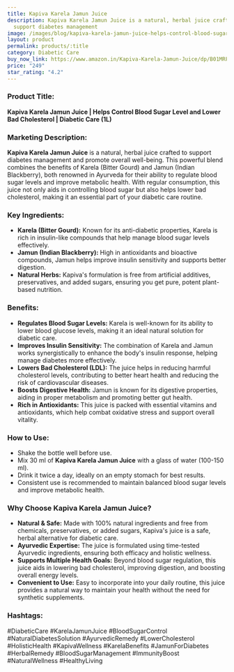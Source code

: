 ```yaml
---
title: Kapiva Karela Jamun Juice
description: Kapiva Karela Jamun Juice is a natural, herbal juice crafted to
  support diabetes management
image: /images/blog/kapiva-karela-jamun-juice-helps-control-blood-sugar-level-and-lower-bad-cholesterol-diabetic-care-1l.webp
layout: product
permalink: products/:title
category: Diabetic Care
buy_now_link: https://www.amazon.in/Kapiva-Karela-Jamun-Juice/dp/B01MRFPAMD/ref=tag=ayushmonk-21
price: "249"
star_rating: "4.2"
---
```

### Product Title:

**Kapiva Karela Jamun Juice | Helps Control Blood Sugar Level and Lower Bad Cholesterol | Diabetic Care (1L)**

### Marketing Description:

**Kapiva Karela Jamun Juice** is a natural, herbal juice crafted to support diabetes management and promote overall well-being. This powerful blend combines the benefits of Karela (Bitter Gourd) and Jamun (Indian Blackberry), both renowned in Ayurveda for their ability to regulate blood sugar levels and improve metabolic health. With regular consumption, this juice not only aids in controlling blood sugar but also helps lower bad cholesterol, making it an essential part of your diabetic care routine.

### Key Ingredients:
- **Karela (Bitter Gourd):** Known for its anti-diabetic properties, Karela is rich in insulin-like compounds that help manage blood sugar levels effectively.
- **Jamun (Indian Blackberry):** High in antioxidants and bioactive compounds, Jamun helps improve insulin sensitivity and supports better digestion.
- **Natural Herbs:** Kapiva's formulation is free from artificial additives, preservatives, and added sugars, ensuring you get pure, potent plant-based nutrition.

### Benefits:
- **Regulates Blood Sugar Levels:** Karela is well-known for its ability to lower blood glucose levels, making it an ideal natural solution for diabetic care.
- **Improves Insulin Sensitivity:** The combination of Karela and Jamun works synergistically to enhance the body's insulin response, helping manage diabetes more effectively.
- **Lowers Bad Cholesterol (LDL):** The juice helps in reducing harmful cholesterol levels, contributing to better heart health and reducing the risk of cardiovascular diseases.
- **Boosts Digestive Health:** Jamun is known for its digestive properties, aiding in proper metabolism and promoting better gut health.
- **Rich in Antioxidants:** This juice is packed with essential vitamins and antioxidants, which help combat oxidative stress and support overall vitality.

### How to Use:
- Shake the bottle well before use.
- Mix 30 ml of **Kapiva Karela Jamun Juice** with a glass of water (100-150 ml).
- Drink it twice a day, ideally on an empty stomach for best results.
- Consistent use is recommended to maintain balanced blood sugar levels and improve metabolic health.

### Why Choose Kapiva Karela Jamun Juice?
- **Natural & Safe:** Made with 100% natural ingredients and free from chemicals, preservatives, or added sugars, Kapiva's juice is a safe, herbal alternative for diabetic care.
- **Ayurvedic Expertise:** The juice is formulated using time-tested Ayurvedic ingredients, ensuring both efficacy and holistic wellness.
- **Supports Multiple Health Goals:** Beyond blood sugar regulation, this juice aids in lowering bad cholesterol, improving digestion, and boosting overall energy levels.
- **Convenient to Use:** Easy to incorporate into your daily routine, this juice provides a natural way to maintain your health without the need for synthetic supplements.

### Hashtags:
#DiabeticCare #KarelaJamunJuice #BloodSugarControl #NaturalDiabetesSolution #AyurvedicRemedy #LowerCholesterol #HolisticHealth #KapivaWellness #KarelaBenefits #JamunForDiabetes #HerbalRemedy #BloodSugarManagement #ImmunityBoost #NaturalWellness #HealthyLiving
